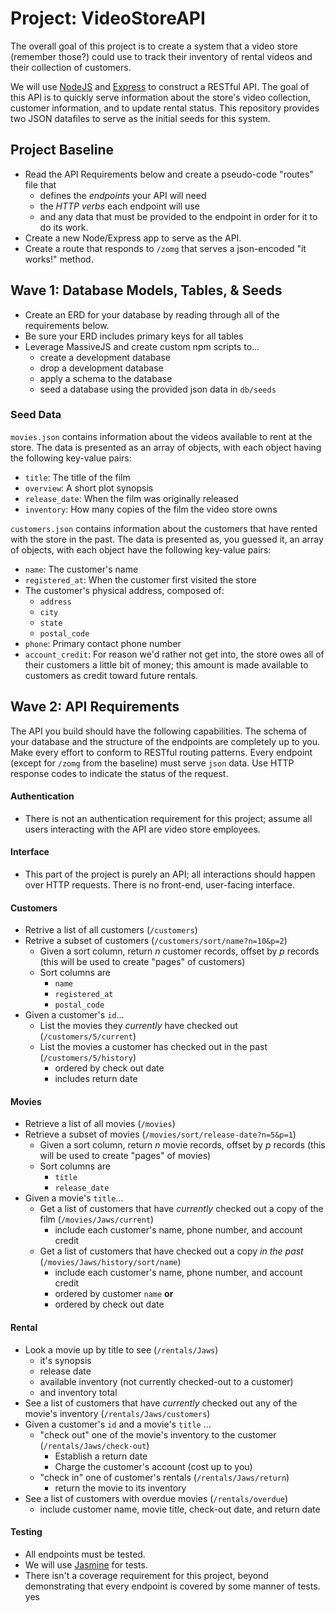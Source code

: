 # Project: VideoStoreAPI
The overall goal of this project is to create a system that a video store (remember those?) could use to track their inventory of rental videos and their collection of customers.

We will use [NodeJS](https://nodejs.org/en/) and [Express](http://expressjs.com/) to construct a RESTful API. The goal of this API is to quickly serve information about the store's video collection, customer information, and to update rental status. This repository provides two JSON datafiles to serve as the initial seeds for this system.

## Project Baseline
- Read the API Requirements below and create a pseudo-code "routes" file that
  - defines the _endpoints_ your API will need
  - the _HTTP verbs_ each endpoint will use
  - and any data that must be provided to the endpoint in order for it to do its work.
- Create a new Node/Express app to serve as the API.
- Create a route that responds to `/zomg` that serves a json-encoded "it works!" method.

## Wave 1: Database Models, Tables, & Seeds
- Create an ERD for your database by reading through all of the requirements below.
- Be sure your ERD includes primary keys for all tables
- Leverage MassiveJS and create custom npm scripts to...
  - create a development database
  - drop a development database
  - apply a schema to the database
  - seed a database using the provided json data in `db/seeds`

### Seed Data
`movies.json` contains information about the videos available to rent at the store. The data is presented as an array of objects, with each object having the following key-value pairs:

- `title`: The title of the film
- `overview`: A short plot synopsis
- `release_date`: When the film was originally released
- `inventory`: How many copies of the film the video store owns

`customers.json` contains information about the customers that have rented with the store in the past. The data is presented as, you guessed it, an array of objects, with each object have the following key-value pairs:

- `name`: The customer's name
- `registered_at`: When the customer first visited the store
- The customer's physical address, composed of:
  - `address`
  - `city`
  - `state`
  - `postal_code`
- `phone`: Primary contact phone number
- `account_credit`: For reason we'd rather not get into, the store owes all of their customers a little bit of money; this amount is made available to customers as credit toward future rentals.

## Wave 2: API Requirements
The API you build should have the following capabilities. The schema of your database and the structure of the endpoints are completely up to you. Make every effort to conform to RESTful routing patterns. Every endpoint (except for `/zomg` from the baseline) must serve `json` data. Use HTTP response codes to indicate the status of the request.

#### Authentication
- There is not an authentication requirement for this project; assume all users interacting with the API are video store employees.

#### Interface
- This part of the project is purely an API; all interactions should happen over HTTP requests. There is no front-end, user-facing interface.

#### Customers
- Retrive a list of all customers (`/customers`)
- Retrive a subset of customers (`/customers/sort/name?n=10&p=2`)
  - Given a sort column, return _n_ customer records, offset by _p_ records (this will be used to create "pages" of customers)
  - Sort columns are
    - `name`
    - `registered_at`
    - `postal_code`
- Given a customer's `id`...
  - List the movies they _currently_ have checked out (`/customers/5/current`)
  - List the movies a customer has checked out in the past (`/customers/5/history`)
    - ordered by check out date
    - includes return date

#### Movies
- Retrieve a list of all movies (`/movies`)
- Retrieve a subset of movies (`/movies/sort/release-date?n=5&p=1`)
  - Given a sort column, return _n_ movie records, offset by _p_ records (this will be used to create "pages" of movies)
  - Sort columns are
    - `title`
    - `release_date`
- Given a movie's `title`...
  - Get a list of customers that have _currently_ checked out a copy of the film (`/movies/Jaws/current`)
    - include each customer's name, phone number, and account credit
  - Get a list of customers that have checked out a copy _in the past_ (`/movies/Jaws/history/sort/name`)
    - include each customer's name, phone number, and account credit
    - ordered by customer `name` __or__
    - ordered by check out date

#### Rental
- Look a movie up by title to see (`/rentals/Jaws`)
  - it's synopsis
  - release date
  - available inventory (not currently checked-out to a customer)
  - and inventory total
- See a list of customers that have _currently_ checked out any of the movie's inventory (`/rentals/Jaws/customers`)
- Given a customer's `id` and a movie's `title` ...
  - "check out" one of the movie's inventory to the customer (`/rentals/Jaws/check-out`)
    - Establish a return date
    - Charge the customer's account (cost up to you)
  - "check in" one of customer's rentals (`/rentals/Jaws/return`)
    - return the movie to its inventory
- See a list of customers with overdue movies (`/rentals/overdue`)
  - include customer name, movie title, check-out date, and return date

#### Testing
- All endpoints must be tested.
- We will use [Jasmine](https://github.com/mhevery/jasmine-node) for tests.
- There isn't a coverage requirement for this project, beyond demonstrating that every endpoint is covered by some manner of tests.
yes
